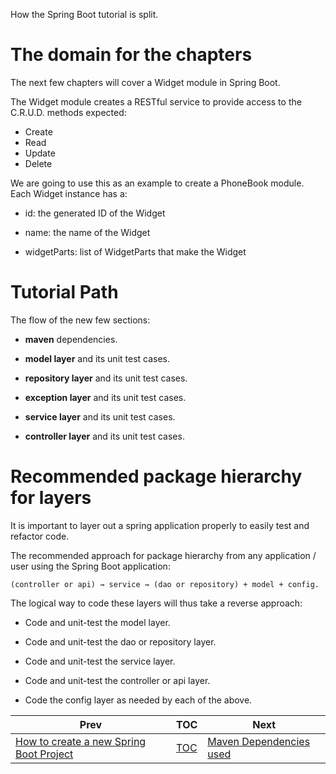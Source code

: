 How the Spring Boot tutorial is split.

# The domain for the chapters

The next few chapters will cover a Widget module in Spring Boot.

The Widget module creates a RESTful service to provide access to the C.R.U.D. methods expected:
* Create 
* Read 
* Update
* Delete 

We are going to use this as an example to create a PhoneBook module. Each Widget instance has a:

-   id: the generated ID of the Widget

-   name: the name of the Widget

-   widgetParts: list of WidgetParts that make the Widget

# Tutorial Path

The flow of the new few sections:

-   **maven** dependencies.

-   **model layer** and its unit test cases.

-   **repository layer** and its unit test cases.

-   **exception layer** and its unit test cases.

-   **service layer** and its unit test cases.

-   **controller layer** and its unit test cases.

# Recommended package hierarchy for layers

It is important to layer out a spring application properly to easily
test and refactor code.

The recommended approach for package hierarchy from any application /
user using the Spring Boot application:

    (controller or api) ⇛ service ⇛ (dao or repository) + model + config.

The logical way to code these layers will thus take a reverse approach:

-   Code and unit-test the model layer.

-   Code and unit-test the dao or repository layer.

-   Code and unit-test the service layer.

-   Code and unit-test the controller or api layer.

-   Code the config layer as needed by each of the above.

| Prev                                                                              | TOC                       | Next                                               |
|-----------------------------------------------------------------------------------|---------------------------|----------------------------------------------------|
| [How to create a new Spring Boot Project](01_HowToCreateANewSpringBootProject.md) | [TOC](TableOfContents.md) | [Maven Dependencies used](03_MavenDependencies.md) |
